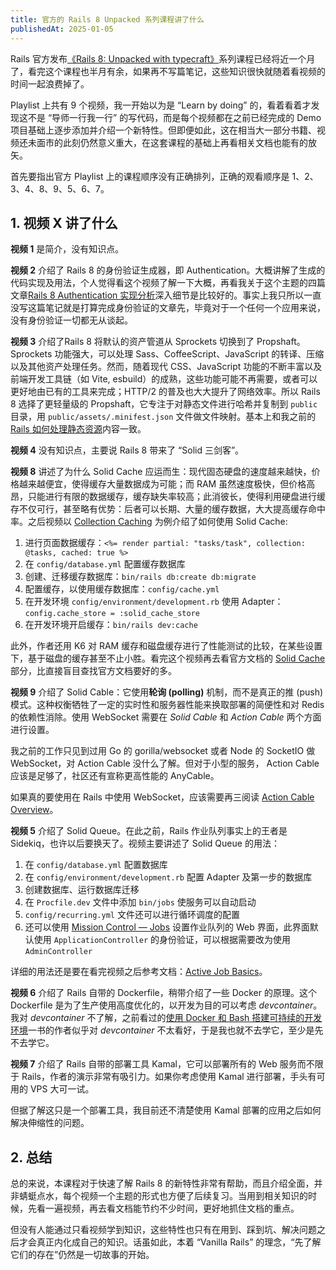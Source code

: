 ```yaml
---
title: 官方的 Rails 8 Unpacked 系列课程讲了什么
publishedAt: 2025-01-05
---
```


Rails 官方发布[《Rails 8: Unpacked with typecraft》](https://www.youtube.com/playlist?list=PLHFP2OPUpCebdA4-xR07SPpoBWVERkHR6)系列课程已经将近一个月了，看完这个课程也半月有余，如果再不写篇笔记，这些知识很快就随着看视频的时间一起浪费掉了。

Playlist 上共有 9 个视频，我一开始以为是 “Learn by doing” 的，看着看着才发现这不是 “导师一行我一行” 的写代码，而是每个视频都在之前已经完成的 Demo 项目基础上逐步添加并介绍一个新特性。但即便如此，这在相当大一部分书籍、视频还未面市的此刻仍然意义重大，在这套课程的基础上再看相关文档也能有的放矢。

首先要指出官方 Playlist 上的课程顺序没有正确排列，正确的观看顺序是 1、2、3、4、8、9、5、6、7。

## 1. 视频 X 讲了什么

**视频 1** 是简介，没有知识点。

**视频 2** 介绍了 Rails 8 的身份验证生成器，即 Authentication。大概讲解了生成的代码实现及用法，个人觉得看这个视频了解一下大概，再看我关于这个主题的四篇文章[Rails 8 Authentication 实现分析](https://rubyist.run/ruby/2024-12-22-rails8-authentication-1/)深入细节是比较好的。事实上我只所以一直没写这篇笔记就是打算完成身份验证的文章先，毕竟对于一个任何一个应用来说，没有身份验证一切都无从谈起。

**视频 3** 介绍了Rails 8 将默认的资产管道从 Sprockets 切换到了 Propshaft。Sprockets 功能强大，可以处理 Sass、CoffeeScript、JavaScript 的转译、压缩以及其他资产处理任务。然而，随着现代 CSS、JavaScript 功能的不断丰富以及前端开发工具链（如 Vite, esbuild）的成熟，这些功能可能不再需要，或者可以更好地由已有的工具来完成；HTTP/2 的普及也大大提升了网络效率。所以 Rails 8 选择了更轻量级的 Propshaft，它专注于对静态文件进行哈希并复制到 `public` 目录，用 `public/assets/.minifest.json` 文件做文件映射。基本上和我之前的[Rails 如何处理静态资源](https://rubyist.run/ruby/2024-11-05-rails-assets/)内容一致。

**视频 4** 没有知识点，主要说 Rails 8 带来了 “Solid 三剑客”。

**视频 8** 讲述了为什么 Solid Cache 应运而生：现代固态硬盘的速度越来越快，价格越来越便宜，使得缓存大量数据成为可能；而 RAM 虽然速度极快，但价格高昂，只能进行有限的数据缓存，缓存缺失率较高；此消彼长，使得利用硬盘进行缓存不仅可行，甚至略有优势：后者可以长期、大量的缓存数据，大大提高缓存命中率。之后视频以 [Collection Caching](https://guides.rubyonrails.org/caching_with_rails.html#collection-caching) 为例介绍了如何使用 Solid Cache:

1. 进行页面数据缓存：`<%= render partial: "tasks/task", collection: @tasks, cached: true %>`
2. 在 `config/database.yml` 配置缓存数据库
3. 创建、迁移缓存数据库：`bin/rails db:create db:migrate`
4. 配置缓存，以使用缓存数据库：`config/cache.yml`
5. 在开发环境 `config/environment/development.rb` 使用 Adapter：`config.cache_store = :solid_cache_store`
6. 在开发环境开启缓存：`bin/rails dev:cache`

此外，作者还用 K6 对 RAM 缓存和磁盘缓存进行了性能测试的比较，在某些设置下，基于磁盘的缓存甚至不止小胜。看完这个视频再去看官方文档的 [Solid Cache](https://guides.rubyonrails.org/caching_with_rails.html#solid-cache) 部分，比直接盲目查找官方文档要好的多。

**视频 9** 介绍了 Solid Cable：它使用**轮询 (polling)** 机制，而不是真正的推 (push) 模式。这种权衡牺牲了一定的实时性和服务器性能来换取部署的简便性和对 Redis 的依赖性消除。使用 WebSocket 需要在 *Solid Cable* 和 *Action Cable* 两个方面进行设置。

我之前的工作只见到过用 Go 的 gorilla/websocket 或者 Node 的 SocketIO 做 WebSocket，对 Action Cable 没什么了解。但对于小型的服务， Action Cable 应该是足够了，社区还有宣称更高性能的 AnyCable。

如果真的要使用在 Rails 中使用 WebSocket，应该需要再三阅读 [Action Cable Overview](https://guides.rubyonrails.org/action_cable_overview.html)。

**视频 5** 介绍了 Solid Queue。在此之前，Rails 作业队列事实上的王者是 Sidekiq，也许以后要换天了。视频主要讲述了 Solid Queue 的用法：

1. 在 `config/database.yml` 配置数据库
2. 在 `config/environment/development.rb` 配置 Adapter 及第一步的数据库
3. 创建数据库、运行数据库迁移
4. 在 `Procfile.dev` 文件中添加 `bin/jobs` 使服务可以自动启动
5. `config/recurring.yml` 文件还可以进行循环调度的配置
6. 还可以使用 [Mission Control — Jobs](https://github.com/rails/mission_control-jobs) 设置作业队列的 Web 界面，此界面默认使用 `ApplicationController` 的身份验证，可以根据需要改为使用 `AdminController`

详细的用法还是要在看完视频之后参考文档：[Active Job Basics](https://guides.rubyonrails.org/active_job_basics.html)。

**视频 6** 介绍了 Rails 自带的 Dockerfile，稍带介绍了一些 Docker 的原理。这个 Dockerfile 是为了生产使用高度优化的，以开发为目的可以考虑 *devcontainer*。我对 *devcontainer* 不了解，之前看过的[使用 Docker 和 Bash 搭建可持续的开发环境](https://rubyist.run/other/2024-12-12-sustainable-dev-env/)一书的作者似乎对 *devcontainer* 不太看好，于是我也就不去学它，至少是先不去学它。

**视频 7** 介绍了 Rails 自带的部署工具 Kamal，它可以部署所有的 Web 服务而不限于 Rails，作者的演示非常有吸引力。如果你考虑使用 Kamal 进行部署，手头有可用的 VPS 大可一试。

但据了解这只是一个部署工具，我目前还不清楚使用 Kamal 部署的应用之后如何解决伸缩性的问题。

## 2. 总结

总的来说，本课程对于快速了解 Rails 8 的新特性非常有帮助，而且介绍全面，并非蜻蜓点水，每个视频一个主题的形式也方便了后续复习。当用到相关知识的时候，先看一遍视频，再去看文档能节约不少时间，更好地抓住文档的重点。

但没有人能通过只看视频学到知识，这些特性也只有在用到、踩到坑、解决问题之后才会真正内化成自己的知识。话虽如此，本着 “Vanilla Rails” 的理念，“先了解它们的存在”仍然是一切故事的开始。